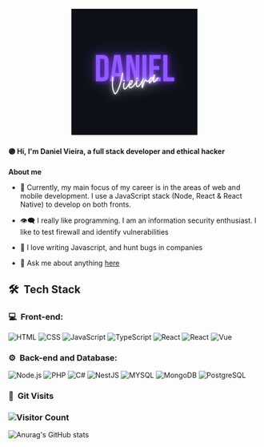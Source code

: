  <p align="center"><a href="https://danielvcode.github.io"><img width="50%" alt="Hello, I'm DanielV." src="./assets/full.png" /></a></p>
<h4>🟣 Hi, I'm Daniel Vieira, a full stack developer and ethical hacker </h4> 


**About me**

- 💼 Currently, my main focus of my career is in the areas of web and mobile development. I use a JavaScript stack (Node, React & React Native) to develop on both fronts.

- 👁‍🗨 I really like programming. I am an information security enthusiast. I like to test firewall and identify vulnerabilities

- 💜 I love writing Javascript, and hunt bugs in companies

- 💬 Ask me about anything [here](https://github.com/danielvcode/danielvcode/issues)

<h2> 🛠 &nbsp;Tech Stack</h2>
<h3>💻 &nbsp;Front-end:</h3>

![HTML](https://img.shields.io/badge/-HTML-333333?style=flat&logo=HTML5)
![CSS](https://img.shields.io/badge/-CSS-333333?style=flat&logo=CSS3&logoColor=1572B6)
![JavaScript](https://img.shields.io/badge/-JavaScript-333333?style=flat&logo=javascript)
![TypeScript](https://img.shields.io/badge/-TypeScript-333333?style=flat&logo=typescript&logoColor=2D79C7)
![React](https://img.shields.io/badge/-React-333333?style=flat&logo=react)
![React](https://img.shields.io/badge/-React%20Native-333333?style=flat&logo=react)
![Vue](https://img.shields.io/badge/-Vue-333333?style=flat&logo=vue.js)

<h3>⚙️ &nbsp;Back-end and Database:</h3>

![Node.js](https://img.shields.io/badge/-Node.js-333333?style=flat&logo=node.js)
![PHP](https://img.shields.io/badge/-PHP-333333?style=flat&logo=PHP&logoColor=2D79C7)
![C#](https://img.shields.io/badge/-CSHARP-333333?style=flat&logo=CSHARP&logoColor=green)
![NestJS](https://img.shields.io/badge/-NestJS-333333?style=flat&logo=nestjs&logoColor=E535AB)
![MYSQL](https://img.shields.io/badge/-MySQL-333333?style=flat&logo=MySQL)
![MongoDB](https://img.shields.io/badge/-MongoDB-333333?style=flat&logo=mongodb)
![PostgreSQL](https://img.shields.io/badge/-PostgreSQL-333333?style=flat&logo=postgresql)
<h3>👀 &nbsp;Git Visits</h3>

### ![Visitor Count](https://profile-counter.glitch.me/danielvcode/count.svg)

 ![Anurag's GitHub stats](https://github-readme-stats.vercel.app/api?username=danielvcode&show_icons=true&icon_color=8C52FF&border_color=8C52FF&bg_color=000000&text_color=8C52FF&title_color=8C52FF)
 
